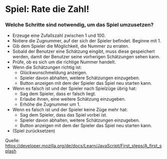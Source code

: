 # Spiel: Rate die Zahl!

### Welche Schritte sind notwendig, um das Spiel umzusetzen?

- Erzeuge eine Zufallszahl zwischen 1 und 100.
- Notiere die Zugnummer, auf der sich der Spieler befindet. Beginne mit 1.
- Gib dem Spieler die Möglichkeit, die Nummer zu erraten.
- Sobald der Benutzer eine Schätzung eingibt, muss diese gespeichert werden, damit der Benutzer seine vorherigen Schätzungen sehen kann.
- Prüfe, ob es sich um die richtige Nummer handelt.
- Wenn die Schätzungen richtig ist:
  - Glückwunschmeldung anzeigen.
  - Spieler davon abhalten, weitere Schätzungen einzugeben.
  - Button anzeigen mit dem der Spieler das Spiel neu starten kann.
- Wenn es falsch ist und der Spieler nach Spielzüge übrig hat:
  - Sag dem Spieler, dass er falsch liegt.
  - Erlaube ihnen, eine weitere Schätzung einzugeben.
  - Erhöhe die Zugnummer um 1.
- Wenn es falsch ist und der Spieler keine Züge mehr hat:
  - Sag dem Spieler, dass das Spiel vorbei ist.
  - Spieler davon abhalten, weitere Schätzungen einzugeben.
  - Button anzeigen mit dem der Spieler das Spiel neu starten kann.
- (Spiel zurücksetzen)

Quelle: https://developer.mozilla.org/de/docs/Learn/JavaScript/First_steps/A_first_splash
